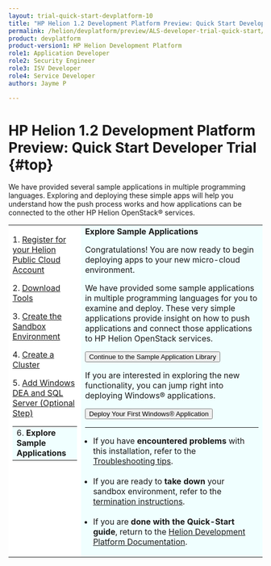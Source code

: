 ```yaml
---
layout: trial-quick-start-devplatform-10
title: "HP Helion 1.2 Development Platform Preview: Quick Start Developer Trial Step 6"
permalink: /helion/devplatform/preview/ALS-developer-trial-quick-start/6/
product: devplatform
product-version1: HP Helion Development Platform
role1: Application Developer
role2: Security Engineer
role3: ISV Developer 
role4: Service Developer
authors: Jayme P

---
```

<!--PUBLISHED-->

<script>
function PageRefresh {
onLoad="window.refresh"
}
PageRefresh();
</script>

# HP Helion 1.2 Development Platform Preview: Quick Start Developer Trial {#top}

We have provided several sample applications in multiple programming languages. Exploring and deploying these simple apps will help you understand how the push process works and how applications can be connected to the other HP Helion OpenStack&#174; services. 


<table style="background-color: #FFF; vertical-align:top;">
<tr style="padding: 0;">
<td style="vertical-align:top;">
<p>
1. <a href="http://docs.hpcloud.com/helion/devplatform/preview/ALS-developer-trial-quick-start/">Register for your Helion Public Cloud Account</a>
</p><p>
2. <a href="http://docs.hpcloud.com/helion/devplatform/preview/ALS-developer-trial-quick-start/2">Download Tools</a>
</p><p>
3. <a href="http://docs.hpcloud.com/helion/devplatform/preview/ALS-developer-trial-quick-start/3">Create the Sandbox Environment</a></p>
<p>
4. <a href="http://docs.hpcloud.com/helion/devplatform/preview/ALS-developer-trial-quick-start/4">Create a Cluster</a></p>
<p>
5. <a href="http://docs.hpcloud.com/helion/devplatform/preview/ALS-developer-trial-quick-start/5">Add Windows DEA and SQL Server (Optional Step)</a>
</p>
  <table border="0" style="background-color: #FFF;">
   <tr>
   <td style="background-color: #F0FFFF;">
    6. <b>Explore Sample Applications</b> 
   </td>
   </tr>
   </table>
</p>
</td>

<td style="background-color: #F0FFFF; vertical-align: top;"><b>Explore Sample Applications</b>
<p>Congratulations! You are now ready to begin deploying apps to your new micro-cloud environment.</p>

</p>We have provided some sample applications in multiple programming languages for you to examine and deploy. These very simple applications provide insight on how to push applications and connect those applications to HP Helion OpenStack services.
</p><p><form action="http://docs.hpcloud.com/helion/devplatform/1.1/appdev/" target="_blank" method="get">
    <input type="submit" value="Continue to the Sample Application Library" 
         name="Submit" id="frm1_submit" />
</form></p>
<p>If you are interested in exploring the new functionality, you can jump right into deploying Windows&#174; applications.</p><p><form action="http://docs.hpcloud.com/helion/devplatform/preview/deployingnet/" target="_blank" method="get">
    <input type="submit" value="Deploy Your First Windows&#174; Application" 
         name="Submit" id="frm1_submit" />
</form></p><hr>
<ul style="padding-left: 1em;">
<li>If you have <b>encountered problems</b> with this installation, refer to the <a href="http://docs.hpcloud.com/helion/devplatform/preview/ALS-developer-trial-quick-start/troubleshooting">Troubleshooting tips</a>.</li><br />
<li>If you are ready to <b>take down</b> your sandbox environment, refer to the <a href="http://docs.hpcloud.com/helion/devplatform/preview/ALS-developer-trial-quick-start/termination">termination instructions</a>.</li><br />
<li>If you are <b>done with the Quick-Start guide</b>, return to the <a href="http://docs.hpcloud.com/helion/devplatform">Helion Development Platform Documentation</a>.</li>
</ul>
</td>
</tr>
</table>
